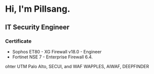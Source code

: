 # Hi, I'm Pillsang.

## IT Security Engineer

### Certificate
- Sophos ET80 - XG Firewall v18.0 - Engineer
- Fortinet NSE 7 - Enterprise Firewall 6.4.
 
ohter UTM Palo Alto, SECUI, 
and WAF WAPPLES, AIWAF, DEEPFINDER
